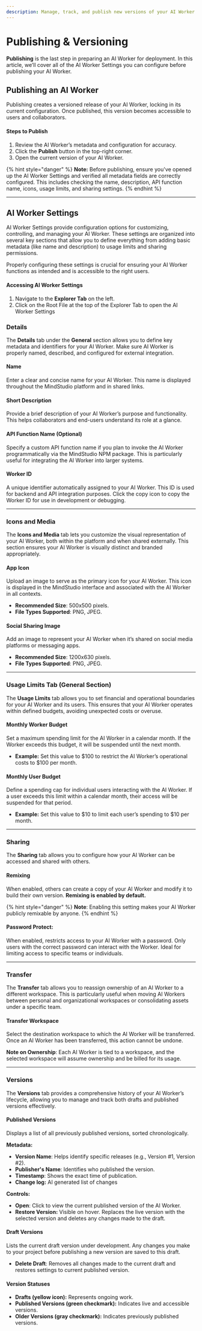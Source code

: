 ```yaml
---
description: Manage, track, and publish new versions of your AI Worker in MindStudio.
---
```


# Publishing & Versioning

**Publishing** is the last step in preparing an AI Worker for deployment. In this article, we’ll cover all of the AI Worker Settings you can configure before publishing your AI Worker.

## **Publishing an AI Worker**

Publishing creates a versioned release of your AI Worker, locking in its current configuration. Once published, this version becomes accessible to users and collaborators.

#### **Steps to Publish**

1. Review the AI Worker’s metadata and configuration for accuracy.
2. Click the **Publish** button in the top-right corner.
3. Open the current version of your AI Worker.

{% hint style="danger" %}
**Note:** Before publishing, ensure you've opened up the AI Worker Settings and verified all metadata fields are correctly configured. This includes checking the name, description, API function name, icons, usage limits, and sharing settings.
{% endhint %}

***

## AI Worker Settings

AI Worker Settings provide configuration options for customizing, controlling, and managing your AI Worker. These settings are organized into several key sections that allow you to define everything from adding basic metadata (like name and description) to usage limits and sharing permissions.

Properly configuring these settings is crucial for ensuring your AI Worker functions as intended and is accessible to the right users.

#### Accessing AI Worker Settings

1. Navigate to the **Explorer Tab** on the left.
2. Click on the Root File at the top of the Explorer Tab to open the AI Worker Settings

### **Details**

The **Details** tab under the **General** section allows you to define key metadata and identifiers for your AI Worker. Make sure AI Worker is properly named, described, and configured for external integration.

#### **Name**

Enter a clear and concise name for your AI Worker. This name is displayed throughout the MindStudio platform and in shared links.

#### **Short Description**

Provide a brief description of your AI Worker’s purpose and functionality. This helps collaborators and end-users understand its role at a glance.

#### **API Function Name (Optional)**

Specify a custom API function name if you plan to invoke the AI Worker programmatically via the MindStudio NPM package. This is particularly useful for integrating the AI Worker into larger systems.

#### **Worker ID**

A unique identifier automatically assigned to your AI Worker. This ID is used for backend and API integration purposes. Click the copy icon to copy the Worker ID for use in development or debugging.

***

### **Icons and Media**

The **Icons and Media** tab lets you customize the visual representation of your AI Worker, both within the platform and when shared externally. This section ensures your AI Worker is visually distinct and branded appropriately.

#### **App Icon**

Upload an image to serve as the primary icon for your AI Worker. This icon is displayed in the MindStudio interface and associated with the AI Worker in all contexts.

* **Recommended Size**: 500x500 pixels.
* **File Types Supported**: PNG, JPEG.

#### **Social Sharing Image**

Add an image to represent your AI Worker when it’s shared on social media platforms or messaging apps.

* **Recommended Size**: 1200x630 pixels.
* **File Types Supported**: PNG, JPEG.

***

### **Usage Limits Tab (General Section)**

The **Usage Limits** tab allows you to set financial and operational boundaries for your AI Worker and its users. This ensures that your AI Worker operates within defined budgets, avoiding unexpected costs or overuse.

#### **Monthly Worker Budget**

Set a maximum spending limit for the AI Worker in a calendar month. If the Worker exceeds this budget, it will be suspended until the next month.

* **Example:** Set this value to $100 to restrict the AI Worker’s operational costs to $100 per month.

#### **Monthly User Budget**

Define a spending cap for individual users interacting with the AI Worker. If a user exceeds this limit within a calendar month, their access will be suspended for that period.

* **Example:** Set this value to $10 to limit each user’s spending to $10 per month.

***

### **Sharing**

The **Sharing** tab allows you to configure how your AI Worker can be accessed and shared with others.

#### **Remixing**

When enabled, others can create a copy of your AI Worker and modify it to build their own version. **Remixing is enabled by default.**

{% hint style="danger" %}
**Note**: Enabling this setting makes your AI Worker publicly remixable by anyone.
{% endhint %}

#### **Password Protect**:

When enabled, restricts access to your AI Worker with a password. Only users with the correct password can interact with the Worker. Ideal for limiting access to specific teams or individuals.

***

### **Transfer**

The **Transfer** tab allows you to reassign ownership of an AI Worker to a different workspace. This is particularly useful when moving AI Workers between personal and organizational workspaces or consolidating assets under a specific team.

#### **Transfer Workspace**

Select the destination workspace to which the AI Worker will be transferred. Once an AI Worker has been transferred, this action cannot be undone.

**Note on Ownership**: Each AI Worker is tied to a workspace, and the selected workspace will assume ownership and be billed for its usage.

***

### **Versions**

The **Versions** tab provides a comprehensive history of your AI Worker’s lifecycle, allowing you to manage and track both drafts and published versions effectively.

#### **Published Versions**

Displays a list of all previously published versions, sorted chronologically.

**Metadata:**

* **Version Name**: Helps identify specific releases (e.g., Version #1, Version #2).
* **Publisher's Name**: Identifies who published the version.
* **Timestamp**: Shows the exact time of publication.
* **Change log:** AI generated list of changes

**Controls:**

* **Open**: Click to view the current published version of the AI Worker.
* **Restore Version:** Visible on hover. Replaces the live version with the selected version and deletes any changes made to the draft.

#### **Draft Versions**

Lists the current draft version under development. Any changes you make to your project before publishing a new version are saved to this draft.

* **Delete Draft**: Removes all changes made to the current draft and restores settings to current published version.

#### **Version Statuses**

* **Drafts (yellow icon):** Represents ongoing work.
* **Published Versions (green checkmark):** Indicates live and accessible versions.
* **Older Versions (gray checkmark):** Indicates previously published versions.
